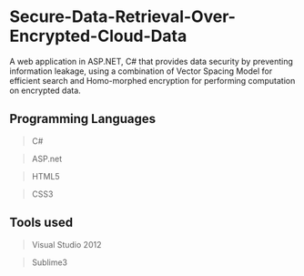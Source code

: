 # Secure-Data-Retrieval-Over-Encrypted-Cloud-Data
A web application in ASP.NET, C# that provides data security by preventing information leakage, using a combination of Vector Spacing Model for efficient search and Homo-morphed encryption for performing computation on encrypted data.

## Programming Languages
>C#

>ASP.net

>HTML5

>CSS3

## Tools used
>Visual Studio 2012

>Sublime3
